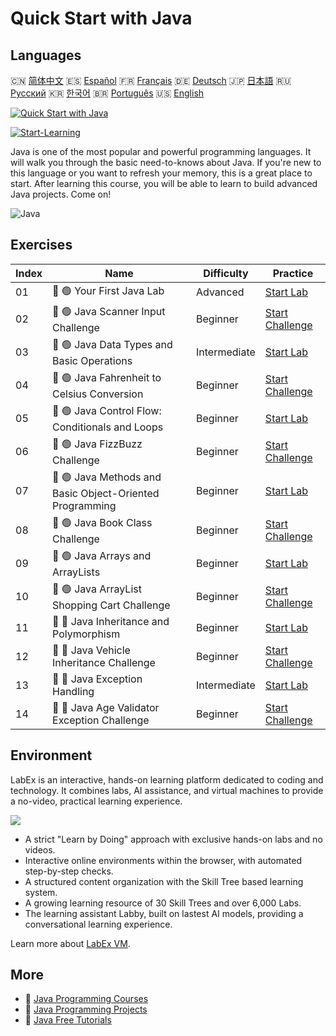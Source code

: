 # Quick Start with Java

## Languages

🇨🇳 [简体中文](README_zh.md) 🇪🇸 [Español](README_es.md) 🇫🇷 [Français](README_fr.md) 🇩🇪 [Deutsch](README_de.md) 🇯🇵 [日本語](README_ja.md) 🇷🇺 [Русский](README_ru.md) 🇰🇷 [한국어](README_ko.md) 🇧🇷 [Português](README_pt.md) 🇺🇸 [English](README.md) 

[![Quick Start with Java](https://cover-creator.labex.io/quick-start-with-java.png)](https://labex.io/courses/quick-start-with-java)

[![Start-Learning](https://img.shields.io/badge/Start-Learning-whitesmoke?style=for-the-badge)](https://labex.io/courses/quick-start-with-java)

Java is one of the most popular and powerful programming languages. It will walk you through the basic need-to-knows about Java. If you're new to this language or you want to refresh your memory, this is a great place to start. After learning this course, you will be able to learn to build advanced Java projects. Come on!

![Java](https://img.shields.io/badge/Java-whitesmoke?style=for-the-badge&logo=java)


## Exercises

|   Index | Name                                                     | Difficulty   | Practice                                                                                                                          |
|---------|----------------------------------------------------------|--------------|-----------------------------------------------------------------------------------------------------------------------------------|
|      01 | 📖 🟢 Your First Java Lab                                | Advanced     | <a target='_blank' href='https://labex.io/tutorials/java-your-first-java-lab-411751'>Start Lab</a>                                |
|      02 | 🎯 🟢 Java Scanner Input Challenge                       | Beginner     | <a target='_blank' href='https://labex.io/tutorials/java-java-scanner-input-challenge-413835'>Start Challenge</a>                 |
|      03 | 📖 🟢 Java Data Types and Basic Operations               | Intermediate | <a target='_blank' href='https://labex.io/tutorials/java-java-data-types-and-basic-operations-413744'>Start Lab</a>               |
|      04 | 🎯 🟢 Java Fahrenheit to Celsius Conversion              | Beginner     | <a target='_blank' href='https://labex.io/tutorials/java-java-fahrenheit-to-celsius-conversion-413851'>Start Challenge</a>        |
|      05 | 📖 🟢 Java Control Flow: Conditionals and Loops          | Beginner     | <a target='_blank' href='https://labex.io/tutorials/java-java-control-flow-conditionals-and-loops-413751'>Start Lab</a>           |
|      06 | 🎯 🟢 Java FizzBuzz Challenge                            | Beginner     | <a target='_blank' href='https://labex.io/tutorials/java-java-fizzbuzz-challenge-413852'>Start Challenge</a>                      |
|      07 | 📖 🟢 Java Methods and Basic Object-Oriented Programming | Beginner     | <a target='_blank' href='https://labex.io/tutorials/java-java-methods-and-basic-object-oriented-programming-413809'>Start Lab</a> |
|      08 | 🎯 🟢 Java Book Class Challenge                          | Beginner     | <a target='_blank' href='https://labex.io/tutorials/java-java-book-class-challenge-413850'>Start Challenge</a>                    |
|      09 | 📖 🟢 Java Arrays and ArrayLists                         | Beginner     | <a target='_blank' href='https://labex.io/tutorials/java-java-arrays-and-arraylists-413820'>Start Lab</a>                         |
|      10 | 🎯 🟢 Java ArrayList Shopping Cart Challenge             | Beginner     | <a target='_blank' href='https://labex.io/tutorials/java-java-arraylist-shopping-cart-challenge-413849'>Start Challenge</a>       |
|      11 | 📖 🔵 Java Inheritance and Polymorphism                  | Beginner     | <a target='_blank' href='https://labex.io/tutorials/java-java-inheritance-and-polymorphism-413825'>Start Lab</a>                  |
|      12 | 🎯 🔵 Java Vehicle Inheritance Challenge                 | Beginner     | <a target='_blank' href='https://labex.io/tutorials/java-java-vehicle-inheritance-challenge-413854'>Start Challenge</a>           |
|      13 | 📖 🔵 Java Exception Handling                            | Intermediate | <a target='_blank' href='https://labex.io/tutorials/java-java-exception-handling-413830'>Start Lab</a>                            |
|      14 | 🎯 🔵 Java Age Validator Exception Challenge             | Beginner     | <a target='_blank' href='https://labex.io/tutorials/java-java-age-validator-exception-challenge-413848'>Start Challenge</a>       |

## Environment

LabEx is an interactive, hands-on learning platform dedicated to coding and technology. It combines labs, AI assistance, and virtual machines to provide a no-video, practical learning experience.

![](https://tutorial-screenshot.getvm.io/images/vm-1725247253.png)

- A strict "Learn by Doing" approach with exclusive hands-on labs and no videos.
- Interactive online environments within the browser, with automated step-by-step checks.
- A structured content organization with the Skill Tree based learning system.
- A growing learning resource of 30 Skill Trees and over 6,000 Labs.
- The learning assistant Labby, built on lastest AI models, providing a conversational learning experience.

Learn more about [LabEx VM](https://support.labex.io/using-labex/virtual-machine).

## More

- 🔗 [Java Programming Courses](https://github.com/labex-labs/awesome-programming-courses)
- 🔗 [Java Programming Projects](https://github.com/labex-labs/awesome-programming-projects)
- 🔗 [Java Free Tutorials](https://github.com/labex-labs/java-free-tutorials)

